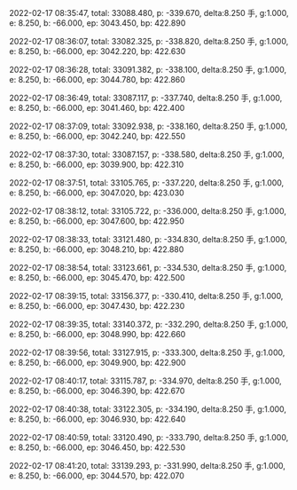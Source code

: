 2022-02-17 08:35:47, total: 33088.480, p: -339.670, delta:8.250 手, g:1.000, e: 8.250, b: -66.000, ep: 3043.450, bp: 422.890

2022-02-17 08:36:07, total: 33082.325, p: -338.820, delta:8.250 手, g:1.000, e: 8.250, b: -66.000, ep: 3042.220, bp: 422.630

2022-02-17 08:36:28, total: 33091.382, p: -338.100, delta:8.250 手, g:1.000, e: 8.250, b: -66.000, ep: 3044.780, bp: 422.860

2022-02-17 08:36:49, total: 33087.117, p: -337.740, delta:8.250 手, g:1.000, e: 8.250, b: -66.000, ep: 3041.460, bp: 422.400

2022-02-17 08:37:09, total: 33092.938, p: -338.160, delta:8.250 手, g:1.000, e: 8.250, b: -66.000, ep: 3042.240, bp: 422.550

2022-02-17 08:37:30, total: 33087.157, p: -338.580, delta:8.250 手, g:1.000, e: 8.250, b: -66.000, ep: 3039.900, bp: 422.310

2022-02-17 08:37:51, total: 33105.765, p: -337.220, delta:8.250 手, g:1.000, e: 8.250, b: -66.000, ep: 3047.020, bp: 423.030

2022-02-17 08:38:12, total: 33105.722, p: -336.000, delta:8.250 手, g:1.000, e: 8.250, b: -66.000, ep: 3047.600, bp: 422.950

2022-02-17 08:38:33, total: 33121.480, p: -334.830, delta:8.250 手, g:1.000, e: 8.250, b: -66.000, ep: 3048.210, bp: 422.880

2022-02-17 08:38:54, total: 33123.661, p: -334.530, delta:8.250 手, g:1.000, e: 8.250, b: -66.000, ep: 3045.470, bp: 422.500

2022-02-17 08:39:15, total: 33156.377, p: -330.410, delta:8.250 手, g:1.000, e: 8.250, b: -66.000, ep: 3047.430, bp: 422.230

2022-02-17 08:39:35, total: 33140.372, p: -332.290, delta:8.250 手, g:1.000, e: 8.250, b: -66.000, ep: 3048.990, bp: 422.660

2022-02-17 08:39:56, total: 33127.915, p: -333.300, delta:8.250 手, g:1.000, e: 8.250, b: -66.000, ep: 3049.900, bp: 422.900

2022-02-17 08:40:17, total: 33115.787, p: -334.970, delta:8.250 手, g:1.000, e: 8.250, b: -66.000, ep: 3046.390, bp: 422.670

2022-02-17 08:40:38, total: 33122.305, p: -334.190, delta:8.250 手, g:1.000, e: 8.250, b: -66.000, ep: 3046.930, bp: 422.640

2022-02-17 08:40:59, total: 33120.490, p: -333.790, delta:8.250 手, g:1.000, e: 8.250, b: -66.000, ep: 3046.450, bp: 422.530

2022-02-17 08:41:20, total: 33139.293, p: -331.990, delta:8.250 手, g:1.000, e: 8.250, b: -66.000, ep: 3044.570, bp: 422.070